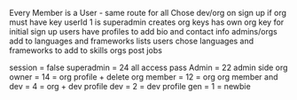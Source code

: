Every Member is a User - same route for all
Chose dev/org on sign up
if org must have key
userId 1 is superadmin creates org keys has own org key for initial sign up
users have profiles to add bio and contact info
admins/orgs add to languages and frameworks lists
users chose languages and frameworks to add to skills
orgs post jobs

session = false
superadmin = 24 all access pass
Admin = 22 admin side
org owner = 14 = org profile + delete
org member = 12 = org
org member and dev = 4 = org + dev profile
dev = 2 = dev profile
gen = 1  = newbie